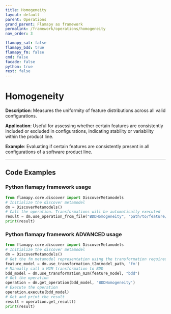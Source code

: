 ```yaml
---
title: Homogeneity
layout: default
parent: Operations
grand_parent: Flamapy as framework
permalink: /framework/operations/homogeneity
nav_order: 3

flamapy_sat: false
flamapy_bdd: true
flamapy_fm: false
cmd: false
facade: false
python: true
rest: false
---
```


# Homogeneity
**Description**: 
Measures the uniformity of feature distributions across all valid configurations.

**Application**: 
Useful for assessing whether certain features are consistently included or excluded in configurations, indicating stability or variability within the product line.

**Example**: 
Evaluating if certain features are consistently present in all configurations of a software product line.

---
## Code Examples

### Python flamapy framework usage
```python
from flamapy.core.discover import DiscoverMetamodels
# Initialize the discover metamodel
dm = DiscoverMetamodels()
# Call the operation. Transformations will be automatically executed
result = dm.use_operation_from_file("BDDHomogeneity", "path/to/feature/model")
print(result)
```
### Python flamapy framework **ADVANCED** usage
```python
from flamapy.core.discover import DiscoverMetamodels
# Initialize the discover metamodel
dm = DiscoverMetamodels()
# Get the fm metamodel representation using the transformation required to get to the fm metamodel
feature_model = dm.use_transformation_t2m(model_path, 'fm')
# Manually call a M2M transformation to BDD
bdd_model = dm.use_transformation_m2m(feature_model, "bdd")
# Get the operation
operation = dm.get_operation(bdd_model, 'BDDHomogeneity')
# Execute the operation
operation.execute(bdd_model)
# Get and print the result
result = operation.get_result()
print(result)
```
